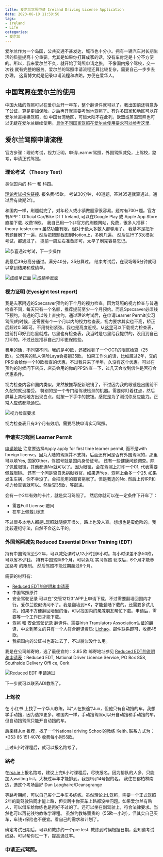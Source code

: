 ```yaml
---
title: 爱尔兰驾照申请 Ireland Driving License Application
date: 2023-06-10 11:50:50
tags:
- Ireland
- Life
categories:
- 爱尔兰
---
```


爱尔兰作为一个岛国，公共交通不甚发达，城市也十分小。拥有一辆汽车对长期生活的质量提高十分重要。尤其是如果你打算成家的话，没有车肯定是十分不方便的。所以，我来爱尔兰不久，就开始了驾照申请之旅。
不像国内报个驾校，交一次钱 就有完整的服务。爱尔兰的驾照申请流程还算比较复杂，需要自己一步步去办理。
这篇博文就是记录申请流程和攻略，方便在爱华人。

<!-- more -->

## 中国驾照在爱尔兰的使用

中国大陆的驾照可以在爱尔兰开一年车，整个翻译件就可以了。我出国前还特意办了公证，算是更加保险。之后再开就需要考当地驾照了。有许多国家和地区可以在爱尔兰直接换驾照，如 中国台湾地区，可惜大陆不在此列。欧盟或英国驾照也可以无缝在爱尔兰继续使用。[具体不同国家驾照在爱尔兰使用要求可以参考这里](https://t.co/Tm6Szxm22v).

## 爱尔兰驾照申请流程

官方步骤：理论考试，视力证明，申请Learner驾照，外国驾照减免，上驾校，路考，申请正式驾照。

### 理论考试 （Theory Test）

类似国内的 科一 和 科四。

[理论考试报名链接](https://t.co/IBdjYMC5NS). 报名费45欧。
考试30分钟，40道题，答对35道就算通过。通过后有效期2年。

和国内一样，刷题就完了。对年轻人或小镇做题家很容易。题库有700+题。官方有APP：Official Car/Bike DTT Ireland, 可以在Google Play 或 Apple App Store直接下载. 收费15欧。
我自己用一个非官方的刷题网站，免费，很多人推荐：theory-tester.com
虽然功能有限，但对于绝大多数人都够用了。
我基本是把所有题目刷了一遍，然后把错题截图到Notion上，多刷几遍。
然后进行了3次模拟考试，都通过了。
提前一周左右准备即可，太早了刷完容易忘记。

![恭喜通过考试，下一步操作](/images/IrelandDriverLicense/DriverLicenseGuide.jpg)

我最后39分高分通过。满分40分，35分算过。
结束考试后，在现场等5分钟就可以拿到结果和成绩单。

![成绩单正面](/images/IrelandDriverLicense/DriverLicenseScore1.jpg)
![成绩单反面](/images/IrelandDriverLicense/DriverLicenseScore2.jpg)

### 视力证明 (Eyesight test report)

我是去家附近的Specsaver预约的下个月的视力检查。因为驾照的视力检查与普通检查不同，每天只有一个名额，推荐提前至少一个月预约。而且Specsaver必须线下预约，普通的可以线上直接约。通过理论考试后，在申请Learner Permit(实习驾照)的时候，还需要有个一个月以内的视力检查表，视力要求其实也不高，矫正后超过0.5即可。不用特别紧张。我也是高度近视。从[这里](https://t.co/MYsibOUOyX)可以下载视力检查表，提前打印好到店里就成。店里也有检查表，我当时是店里给我提供的，没用到自己打印的。不过还是推荐自己打印更保险些。

费用的话，不同店不同。我的是40欧，还被推销了一个OCT的眼底检查（25欧）。公司买的私人保险Laya会报销35欧。
如果工作久的话，比如超过2年，交的PRSI会给你一个10欧检查的优惠。不过我只来了半年，久没有这个优惠。可以在预约的时候问下店员，店员会用的你的PPSN查一下，过几天会收到信件是否符合优惠条件。

视力检查内容和国内类似。果然被推荐配新眼镜了，不过因为我的眼镜是出国前不久配的就没接受。
特别的是一个专门给驾驶检测的机器。需要你盯着红点，然后屏幕上其他地方出现白点，就按一下手中的按钮。感觉是为了测试你反应能力。正常人应该都能通过。

![视力检查要求](/images/IrelandDriverLicense/Eyesight-requirements.jpeg)

视力检查表只有3个月有效期，需要尽快申请实习驾照。

### 申请实习驾照 Learner Permit

[申请地址](https://ndls.rsa.ie/)
注意要选择Apply apply for first time learner permit, 而不是with foreign license。因为大陆的驾照并不支持。后面还有问是否有外国驾照的，那里可以填Yes, 国家Other，驾照号就是国内身份证号。
还有一些健康问题调查。除了佩戴眼镜，其他都选No就可以了。因为眼镜，会在驾照上打印一个01, 代表需要佩戴眼镜。
还有一个问是否自愿捐献器官，如果选Yes，驾照上会多一个25. 如果发生车祸，你不幸没了。会把能用的器官捐献了。但是我选的No.
然后上传IRP和视力检查表就可以。然后交35欧，等邮递。

会有一个2年有效的卡片，就是实习驾照了。
然后你就可以在一定条件下开车了：
- 需要Full License 陪同
- 在车上佩戴L标志

不过很多本地人都是L驾照就随便开很久，路上也没人查。想想也是蛮危险的。我比较遵纪守法，自然不会这么干的。

### 外国驾照减免 Reduced Essential Driver Training (EDT)

持有中国驾照至少2年，可以减免课时从12小时到6小时。每小时课差不多50欧，可以省不少钱。
持有中国驾照6个月，可以免除 实习驾照 获取后，6个月才能参加路考 的限制。
然后驾照不能过期超过6个月。

需要的材料有:
- [Reduced EDT的说明和申请表](https://www.ndls.ie/images/Documents/Forms/169030%20RSA%20Reduced%20EDT%20App%20Form%201405_Web_HR.pdf)
- 中国驾照原件
- 安全驾驶记录 可以在“交管12123”APP上申请下载，不过需要翻墙回国内才行。爱尔兰貌似访问不了。我是翻墙到HK，才能登陆下载的。还需要多试几次。如果不方便翻回墙里的话，可以找国内的亲戚朋友帮忙下载。申请后，需要等一个工作日才能下载。
- 驾照 和 安全驾驶记录 翻译件。需要Irish Translators Association认证的翻译，中文到英文的只有一个人符合翻译资质: [Lichao](https://www.translatorsassociation.ie/translator-interpreter-search/member-details/?id=1184)。邮件联系即可，收费45欧。
- 我把国内的公证书也寄过去了，不过貌似没什么用。

我是在公司邮寄的，选了最便宜的：2.85 欧
邮寄地址参见 [Reduced EDT的说明和申请表](https://www.ndls.ie/images/Documents/Forms/169030%20RSA%20Reduced%20EDT%20App%20Form%201405_Web_HR.pdf)：Reduced EDT, National Driver Licence Service, PO Box 858, Southside Delivery Offi ce, Cork

![Reduced EDT 申请通过](/images/IrelandDriverLicense/Reduced-EDT.jpg)

下一步就可以联系ADI教练了。

### 上驾校

在 小红书 上找了一个华人教练，叫“人在旅途”/Jun，但他只有自动挡的车。我想学手动挡，因为选择更多。和国内一样，手动挡驾照可以开自动挡和手动挡的车，但自动挡驾照只能开自动挡的车。

后来经Jun 推荐，找了一个National driving School的教练 Keith. 联系方式为：
+353 85 151 4076
收费每小时55欧。

上过6小时课程后，就可以报名路考了。

### 路考

在[rsa.ie](ras.ie)上报名路考，建议上完6小时课程后，尽快报名。因为排队的人多，只能加入waiting list。大概过半年才能排到。我是9月14号报的名。
我住在都柏林南边，选这个考场最好 Dun Laoghaire/Deansgrange

等路考期间，可以自己买个二手车多练练。虽然理论上L驾照，需要一个正式驾照2年的副驾驶陪同才能上路，但实践中你买车上路都没啥问题。如果爱尔兰有熟人，可以借车给你练也是再好不过的了。还可以坐在副驾驶上，符合法律要求。当然也可以再花钱约教练学课程。
虽然约教练蛮贵的（55欧一小时），但其实自己买车，车钱+保险也不便宜。看自己的需求和计划了。

确定考试日期后，可以和教练约一个pre test. 教练到时候根据日期，会知道考试线路，可以帮你过一下，提高通过率。

### 申请正式驾照。